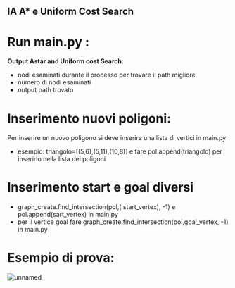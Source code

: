 ## IA A* e Uniform Cost Search
# Run main.py :
**Output Astar and Uniform cost Search**:
- nodi esaminati durante il processo per trovare il path migliore
- numero di nodi esaminati
- output path trovato

 # Inserimento nuovi poligoni:
 Per inserire un nuovo poligono si deve inserire una lista di vertici in main.py  
 - esempio:  triangolo=[(5,6),(5,11),(10,8)] e fare pol.append(triangolo) per inserirlo nella lista dei poligoni

 # Inserimento start e goal diversi 
- graph_create.find_intersection(pol,( start_vertex), -1) e pol.append(sart_vertex) in main.py
- per il vertice goal fare graph_create.find_intersection(pol,goal_vertex, -1) in main.py
  
# Esempio di prova: 

![unnamed](https://github.com/user-attachments/assets/d6195c93-b437-4758-b984-42b649c38ac5)
